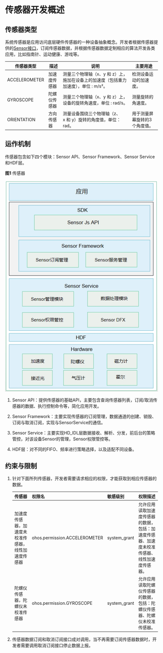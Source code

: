 # 传感器开发概述

## 传感器类型


系统传感器是应用访问底层硬件传感器的一种设备抽象概念。开发者根据传感器提供的[Sensor接口](../../reference/apis-as/js-apis-sensor.md)，订阅传感器数据，并根据传感器数据定制相应的算法开发各类应用，比如指南针、运动健康、游戏等。

| 传感器类型                  | 描述               | 说明                                                         | 主要用途                                 |
| --------------------------- | ------------------ | ------------------------------------------------------------ | ---------------------------------------- |
| ACCELEROMETER               | 加速度传感器       | 测量三个物理轴（x、y&nbsp;和&nbsp;z）上，施加在设备上的加速度（包括重力加速度），单位&nbsp;:&nbsp;m/s²。 | 检测设备运动的加速度。                            |
| GYROSCOPE                   | 陀螺仪传感器       | 测量三个物理轴（x、y&nbsp;和&nbsp;z）上，设备的旋转角速度，单位&nbsp;:&nbsp;rad/s。 | 测量旋转的角速度。                        |
| ORIENTATION                 | 方向传感器         | 测量设备围绕三个物理轴（z、x&nbsp;和&nbsp;y）旋转的角度值，单位：rad。 | 用于测量屏幕旋转的3个角度值。             |


## 运作机制

传感器包含如下四个模块：Sensor API、Sensor Framework、Sensor Service和HDF层。

  **图1** 传感器

![fad1a124-a90e-460f-84fc-e87d6caebb21](figures/fad1a124-a90e-460f-84fc-e87d6caebb21.png)

1. Sensor API：提供传感器的基础API，主要包含查询传感器列表，订阅/取消传感器的数据、执行控制命令等，简化应用开发。

2. Sensor Framework：主要实现传感器的订阅管理，数据通道的创建、销毁、订阅与取消订阅，实现与SensorService的通信。

3. Sensor Service：主要实现HD_IDL层数据接收、解析、分发，前后台的策略管控，对该设备Sensor的管理，Sensor权限管控等。

4. HDF层：对不同的FIFO、频率进行策略选择，以及适配不同设备。


## 约束与限制

1. 针对下面所列传感器，开发者需要请求相应的权限，才能获取到相应传感器的数据。

    | 传感器                                             | 权限名                           | 敏感级别     | 权限描述                                                     |
    | -------------------------------------------------- | -------------------------------- | ------------ | ------------------------------------------------------------ |
    | 加速度传感器，加速度未校准传感器，线性加速度传感器 | ohos.permission.ACCELEROMETER    | system_grant | 允许应用读取加速度传感器的数据，包括：加速度传感器、加速度未校准传感器、线性加速度传感器。 |
    | 陀螺仪传感器，陀螺仪未校准传感器                   | ohos.permission.GYROSCOPE        | system_grant | 允许应用读取陀螺仪传感器的数据，包括：陀螺仪传感器、陀螺仪未校准传感器。 |
    
2. 传感器数据订阅和取消订阅接口成对调用，当不再需要订阅传感器数据时，开发者需要调用取消订阅接口停止数据上报。